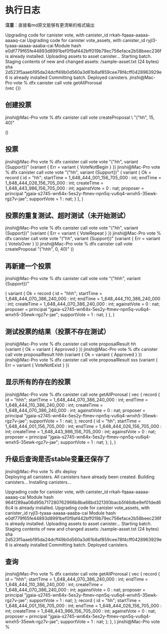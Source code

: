 # 执行日志
**注意**：直接看md原文能够有更清晰的格式输出

Upgrading code for canister vote, with canister_id rrkah-fqaaa-aaaaa-aaaaq-cai
Upgrading code for canister vote_assets, with canister_id ryjl3-tyaaa-aaaaa-aaaba-cai
Module hash e0df779f65fe44893d8991bef0f9af442bff019b79ec756eface2b58beec236f is already installed.
Uploading assets to asset canister...
Starting batch.
Staging contents of new and changed assets:
  /sample-asset.txt (24 bytes) sha 2d523f5aaeb195da24dcff49b0d560a3d61b8af859cee78f4cff0428963929e6 is already installed
Committing batch.
Deployed canisters.
jinshi@Mac-Pro vote % dfx canister call vote getAllProrosal                    
(vec {})

## 创建投票
jinshi@Mac-Pro vote % dfx canister call vote createProposal \ "(\"hh\", 15, 40)"

()

## 投票
jinshi@Mac-Pro vote % dfx canister call vote vote "(\"hh\", variant {Support})"
(variant { Err = variant { VoteNotBegin } })
jinshi@Mac-Pro vote % dfx canister call vote vote "(\"hh\", variant {Support})"
(
  variant {
    Ok = record {
      id = "hh";
      startTime = 1_648_444_001_156_705_000 : int;
      endTime = 1_648_444_026_156_705_000 : int;
      createTime = 1_648_443_986_156_705_000 : int;
      againstVote = 0 : nat;
      proposer = principal "jgaia-s2745-wn64x-5es2y-ftmev-npn5q-vu6q4-wnxh5-35ewk-rgz7v-jae";
      supportVote = 1 : nat;
    }
  },
)

## 投票的重复测试、超时测试（未开始测试）
jinshi@Mac-Pro vote % dfx canister call vote vote "(\"hh\", variant {Support})"
(variant { Err = variant { VoteRepeat } })
jinshi@Mac-Pro vote % dfx canister call vote vote "(\"hh\", variant {Support})"
(variant { Err = variant { VoteIsOver } })
jinshi@Mac-Pro vote % dfx canister call vote createProposal  "(\"hhh\", 0, 40)"
()

## 再新建一个投票
jinshi@Mac-Pro vote % dfx canister call vote vote "(\"hhh\", variant {Support})"

(
  variant {
    Ok = record {
      id = "hhh";
      startTime = 1_648_444_070_386_240_000 : int;
      endTime = 1_648_444_110_386_240_000 : int;
      createTime = 1_648_444_070_386_240_000 : int;
      againstVote = 0 : nat;
      proposer = principal "jgaia-s2745-wn64x-5es2y-ftmev-npn5q-vu6q4-wnxh5-35ewk-rgz7v-jae";
      supportVote = 1 : nat;
    }
  },
)

## 测试投票的结果（投票不存在测试）
jinshi@Mac-Pro vote % dfx canister call vote proposalResult hh                 
(variant { Ok = variant { Approved } })
jinshi@Mac-Pro vote % dfx canister call vote proposalResult hhh
(variant { Ok = variant { Approved } })
jinshi@Mac-Pro vote % dfx canister call vote proposalResult sss
(variant { Err = variant { VoteNotExist } })

## 显示所有的存在的投票
jinshi@Mac-Pro vote % dfx canister call vote getAllProrosal
(
  vec {
    record {
      id = "hhh";
      startTime = 1_648_444_070_386_240_000 : int;
      endTime = 1_648_444_110_386_240_000 : int;
      createTime = 1_648_444_070_386_240_000 : int;
      againstVote = 0 : nat;
      proposer = principal "jgaia-s2745-wn64x-5es2y-ftmev-npn5q-vu6q4-wnxh5-35ewk-rgz7v-jae";
      supportVote = 1 : nat;
    };
    record {
      id = "hh";
      startTime = 1_648_444_001_156_705_000 : int;
      endTime = 1_648_444_026_156_705_000 : int;
      createTime = 1_648_443_986_156_705_000 : int;
      againstVote = 0 : nat;
      proposer = principal "jgaia-s2745-wn64x-5es2y-ftmev-npn5q-vu6q4-wnxh5-35ewk-rgz7v-jae";
      supportVote = 1 : nat;
    };
  },
)

## 升级后查询是否stable变量还保存了
jinshi@Mac-Pro vote % dfx deploy               
Deploying all canisters.
All canisters have already been created.
Building canisters...
Installing canisters...

Upgrading code for canister vote, with canister_id rrkah-fqaaa-aaaaa-aaaaq-cai
Module hash 964f289aa06d95b717280762966b8ba68bd321393bacb5f46dbe9ef01ded66c4 is already installed.
Upgrading code for canister vote_assets, with canister_id ryjl3-tyaaa-aaaaa-aaaba-cai
Module hash e0df779f65fe44893d8991bef0f9af442bff019b79ec756eface2b58beec236f is already installed.
Uploading assets to asset canister...
Starting batch.
Staging contents of new and changed assets:
  /sample-asset.txt (24 bytes) sha 2d523f5aaeb195da24dcff49b0d560a3d61b8af859cee78f4cff0428963929e6 is already installed
Committing batch.
Deployed canisters.

## 查询
jinshi@Mac-Pro vote % dfx canister call vote getAllProrosal
(
  vec {
    record {
      id = "hhh";
      startTime = 1_648_444_070_386_240_000 : int;
      endTime = 1_648_444_110_386_240_000 : int;
      createTime = 1_648_444_070_386_240_000 : int;
      againstVote = 0 : nat;
      proposer = principal "jgaia-s2745-wn64x-5es2y-ftmev-npn5q-vu6q4-wnxh5-35ewk-rgz7v-jae";
      supportVote = 1 : nat;
    };
    record {
      id = "hh";
      startTime = 1_648_444_001_156_705_000 : int;
      endTime = 1_648_444_026_156_705_000 : int;
      createTime = 1_648_443_986_156_705_000 : int;
      againstVote = 0 : nat;
      proposer = principal "jgaia-s2745-wn64x-5es2y-ftmev-npn5q-vu6q4-wnxh5-35ewk-rgz7v-jae";
      supportVote = 1 : nat;
    };
  },
)
jinshi@Mac-Pro vote % 
